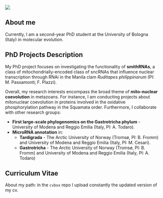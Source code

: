 ![](https://komarev.com/ghpvc/?username=oscarwallnoefer&style=plastic)

## About me
Currently, I am a second-year PhD student at the University of Bologna (Italy) in molecular evolution.

## PhD Projects Description
My PhD project focuses on investigating the functionality of **smithRNAs**, a class of mitochondrially-encoded class of sncRNAs that influence nuclear transcription through RNAi in the Manila clam *Ruditapes philippinarum* (PI: M. Passamonti; F. Plazzi).

Overall, my research interests encompass the broad theme of **mito-nuclear coevolution** in metazoans. 
For instance, I am conducting projects about mitonuclear coevolution in proteins involved in the oxidative phosphorylation pathway in the Squamata order.
Furthermore, I collaborate with other research groups:

+ **First large-scale phylogenomics on the Gastrotricha phylum** - University of Modena and Reggio Emilia (Italy, PI: A. Todaro).
+ **MicroRNA annotation** in:
  + **Tardigrada** - The Arctic University of Norway (Tromsø, PI: B. Fromm) and University of Modena and Reggio Emilia (Italy, PI: M. Cesari).
  + **Gastrotricha** - The Arctic University of Norway (Tromsø, PI: B. Fromm) and University of Modena and Reggio Emilia (Italy, PI: A. Todaro)

## Curriculum Vitae
About my path: in the `cvbox` repo I upload constantly the updated version of my cv. 

